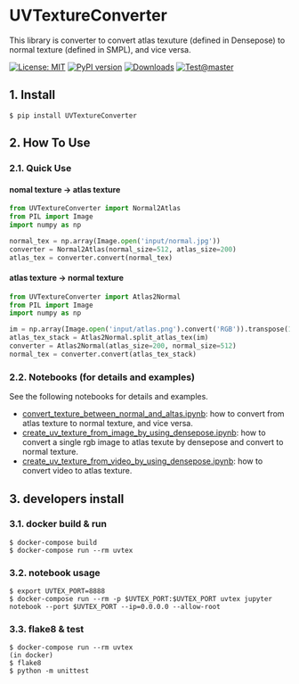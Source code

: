 # UVTextureConverter

This library is converter to convert atlas texuture (defined in Densepose) to normal texture (defined in SMPL), and vice versa.

[![License: MIT](https://img.shields.io/badge/License-MIT-yellow.svg)](https://opensource.org/licenses/MIT)
[![PyPI version](https://badge.fury.io/py/UVTextureConverter.svg)](https://badge.fury.io/py/UVTextureConverter)
[![Downloads](https://pepy.tech/badge/UVTextureConverter)](https://pepy.tech/project/UVTextureConverter)
[![Test@master](https://github.com/kuboshizuma/UVTextureConverter/actions/workflows/test_master.yml/badge.svg?branch=master)](https://github.com/kuboshizuma/UVTextureConverter/actions/workflows/test_master.yml)

## 1. Install

```
$ pip install UVTextureConverter
```

## 2. How To Use

### 2.1. Quick Use

#### nomal texture -> atlas texture

```python
from UVTextureConverter import Normal2Atlas
from PIL import Image
import numpy as np

normal_tex = np.array(Image.open('input/normal.jpg'))
converter = Normal2Atlas(normal_size=512, atlas_size=200)
atlas_tex = converter.convert(normal_tex)
```

#### atlas texture -> normal texture

```python
from UVTextureConverter import Atlas2Normal
from PIL import Image
import numpy as np

im = np.array(Image.open('input/atlas.png').convert('RGB')).transpose(1, 0, 2)
atlas_tex_stack = Atlas2Normal.split_atlas_tex(im)
converter = Atlas2Normal(atlas_size=200, normal_size=512)
normal_tex = converter.convert(atlas_tex_stack)
```

### 2.2. Notebooks (for details and examples)

See the following notebooks for details and examples.

- [convert_texture_between_normal_and_altas.ipynb](notebook/convert_texture_between_normal_and_altas.ipynb): how to convert from atlas texture to normal texture, and vice versa.
- [create_uv_texture_from_image_by_using_densepose.ipynb](notebook/create_uv_texture_from_image_by_using_densepose.ipynb): how to convert a single rgb image to atlas texute by densepose and convert to normal texture.
- [create_uv_texture_from_video_by_using_densepose.ipynb](notebook/create_uv_texture_from_video_by_using_densepose.ipynb): how to convert video to atlas texture.

## 3. developers install

### 3.1. docker build & run

```
$ docker-compose build
$ docker-compose run --rm uvtex
```

### 3.2. notebook usage

```
$ export UVTEX_PORT=8888
$ docker-compose run --rm -p $UVTEX_PORT:$UVTEX_PORT uvtex jupyter notebook --port $UVTEX_PORT --ip=0.0.0.0 --allow-root
```

### 3.3. flake8 & test

```
$ docker-compose run --rm uvtex
(in docker)
$ flake8
$ python -m unittest
```

